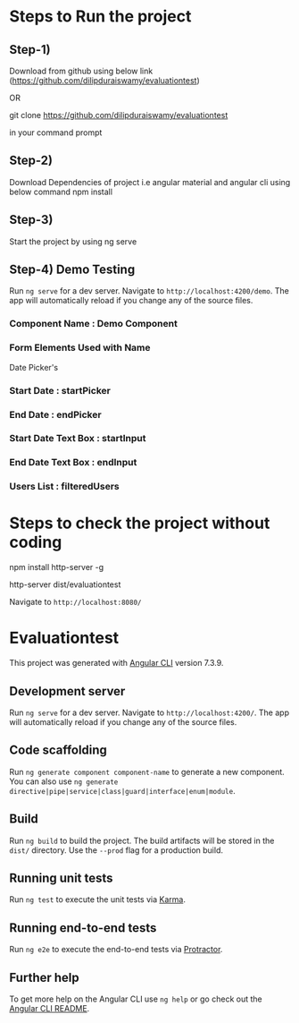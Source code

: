 # Steps to Run the project

## Step-1)
Download from github using below link (https://github.com/dilipduraiswamy/evaluationtest)

OR 

git clone https://github.com/dilipduraiswamy/evaluationtest 

in your command prompt

## Step-2)
Download Dependencies of project i.e angular material and angular cli using below command
npm install

## Step-3)
Start the project by using 
ng serve

## Step-4) Demo Testing

Run `ng serve` for a dev server. Navigate to `http://localhost:4200/demo`. The app will automatically reload if you change any of the source files.

### Component Name : Demo Component

###  Form Elements Used with Name
 
Date Picker's 
###  Start Date : startPicker
###  End Date : endPicker

###  Start Date Text Box : startInput
###  End Date Text Box :  endInput

###  Users List : filteredUsers


# Steps to check the project without coding
npm install http-server -g

http-server dist/evaluationtest

Navigate to `http://localhost:8080/`

# Evaluationtest

This project was generated with [Angular CLI](https://github.com/angular/angular-cli) version 7.3.9.

## Development server

Run `ng serve` for a dev server. Navigate to `http://localhost:4200/`. The app will automatically reload if you change any of the source files.




## Code scaffolding

Run `ng generate component component-name` to generate a new component. You can also use `ng generate directive|pipe|service|class|guard|interface|enum|module`.

## Build

Run `ng build` to build the project. The build artifacts will be stored in the `dist/` directory. Use the `--prod` flag for a production build.

## Running unit tests

Run `ng test` to execute the unit tests via [Karma](https://karma-runner.github.io).

## Running end-to-end tests

Run `ng e2e` to execute the end-to-end tests via [Protractor](http://www.protractortest.org/).

## Further help

To get more help on the Angular CLI use `ng help` or go check out the [Angular CLI README](https://github.com/angular/angular-cli/blob/master/README.md).
